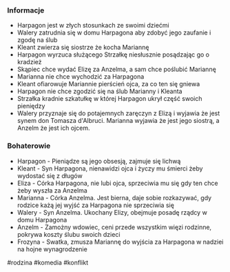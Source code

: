 ### Informacje
- Harpagon jest w złych stosunkach ze swoimi dziećmi
- Walery zatrudnia się w domu Harpagona aby zdobyć jego zaufanie i zgodę na ślub
- Kleant zwierza się siostrze że kocha Mariannę
- Harpagon wyrzuca służącego Strzałkę niesłusznie posądzając go o kradzież
- Skąpiec chce wydać Elizę za Anzelma, a sam chce poślubić Mariannę
- Marianna nie chce wychodzić za Harpagona
- Kleant ofiarowuje Mariannie pierścień ojca, za co ten się gniewa
- Harpagon nie chce zgodzić się na ślub Marianny i Kleanta
- Strzałka kradnie szkatułkę w której Harpagon ukrył część swoich pieniędzy
- Walery przyznaje się do potajemnych zaręczyn z Elizą i wyjawia że jest synem don Tomasza d'Albruci. Marianna wyjawia że jest jego siostrą, a Anzelm że jest ich ojcem.

### Bohaterowie
- Harpagon - Pieniądze są jego obsesją, zajmuje się lichwą
- Kleant - Syn Harpagona, nienawidzi ojca i życzy mu śmierci żeby wydostać się z długów
- Eliza - Córka Harpagona, nie lubi ojca, sprzeciwia mu się gdy ten chce żeby wyszła za Anzelma
- Marianna - Córka Anzelma. Jest bierna, daje sobie rozkazywać, gdy rodzice każą jej wyjść za Harpagona nie sprzeciwia się
- Walery - Syn Anzelma. Ukochany Elizy, obejmuje posadę rządcy w domu Harpagona
- Anzelm - Zamożny wdowiec, ceni przede wszystkim więzi rodzinne, pokrywa koszty ślubu swoich dzieci
- Frozyna - Swatka, zmusza Mariannę do wyjścia za Harpagona w nadziei na hojne wynagrodzenie

#rodzina #komedia #konflikt 
